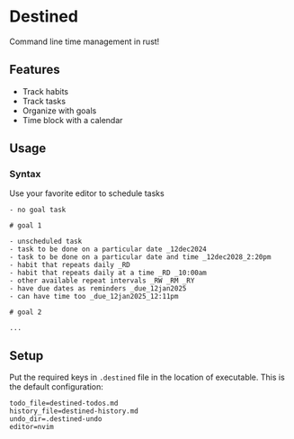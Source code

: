 # Destined

Command line time management in rust!

## Features

- Track habits
- Track tasks
- Organize with goals
- Time block with a calendar

## Usage

### Syntax

Use your favorite editor to schedule tasks

```
- no goal task

# goal 1

- unscheduled task
- task to be done on a particular date _12dec2024
- task to be done on a particular date and time _12dec2028_2:20pm
- habit that repeats daily _RD
- habit that repeats daily at a time _RD _10:00am
- other available repeat intervals _RW _RM _RY
- have due dates as reminders _due_12jan2025
- can have time too _due_12jan2025_12:11pm

# goal 2

...
```

## Setup

Put the required keys in `.destined` file in the location of executable. This is the default configuration:

```
todo_file=destined-todos.md
history_file=destined-history.md
undo_dir=.destined-undo
editor=nvim
```

